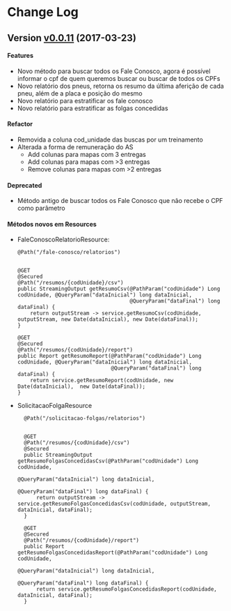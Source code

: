 Change Log
==========

<a name="v0.0.11"></a>
## Version [v0.0.11](https://github.com/luizfp/PrologWebService/compare/v0.0.10-hotfix1...v0.0.11) (2017-03-23)

#### Features
* Novo método para buscar todos os Fale Conosco, agora é possível informar o cpf de quem queremos buscar ou buscar 
de todos os CPFs
* Novo relatório dos pneus, retorna os resumo da última aferição de cada pneu, além de a placa e posição do mesmo
* Novo relatório para estratificar os fale conosco
* Novo relatório para estratificar as folgas concedidas

#### Refactor
* Removida a coluna cod_unidade das buscas por um treinamento
* Alterada a forma de remuneração do AS
    * Add colunas para mapas com 3 entregas
    * Add colunas para mapas com >3 entregas
    * Remove colunas para mapas com >2 entregas 

#### Deprecated
* Método antigo de buscar todos os Fale Conosco que não recebe o CPF como parâmetro

#### Métodos novos em Resources
* FaleConoscoRelatorioResource:

      @Path("/fale-conosco/relatorios") 
       

      @GET
      @Secured
      @Path("/resumos/{codUnidade}/csv")
      public StreamingOutput getResumoCsv(@PathParam("codUnidade") Long codUnidade, @QueryParam("dataInicial") long dataInicial,
                                          @QueryParam("dataFinal") long dataFinal) {
          return outputStream -> service.getResumoCsv(codUnidade, outputStream, new Date(dataInicial), new Date(dataFinal));
      }
  
      @GET
      @Secured
      @Path("/resumos/{codUnidade}/report")
      public Report getResumoReport(@PathParam("codUnidade") Long codUnidade, @QueryParam("dataInicial") long dataInicial,
                                    @QueryParam("dataFinal") long dataFinal) {
          return service.getResumoReport(codUnidade, new Date(dataInicial),  new Date(dataFinal));
      }
      
* SolicitacaoFolgaResource

        @Path("/solicitacao-folgas/relatorios")
        

        @GET
        @Path("/resumos/{codUnidade}/csv")
        @Secured
        public StreamingOutput getResumoFolgasConcedidasCsv(@PathParam("codUnidade") Long codUnidade,
                                                            @QueryParam("dataInicial") long dataInicial,
                                                            @QueryParam("dataFinal") long dataFinal) {
            return outputStream -> service.getResumoFolgasConcedidasCsv(codUnidade, outputStream, dataInicial, dataFinal);
        }
    
        @GET
        @Secured
        @Path("/resumos/{codUnidade}/report")
        public Report getResumoFolgasConcedidasReport(@PathParam("codUnidade") Long codUnidade,
                                                      @QueryParam("dataInicial") long dataInicial,
                                                      @QueryParam("dataFinal") long dataFinal) {
            return service.getResumoFolgasConcedidasReport(codUnidade, dataInicial, dataFinal);
        }

      
  
